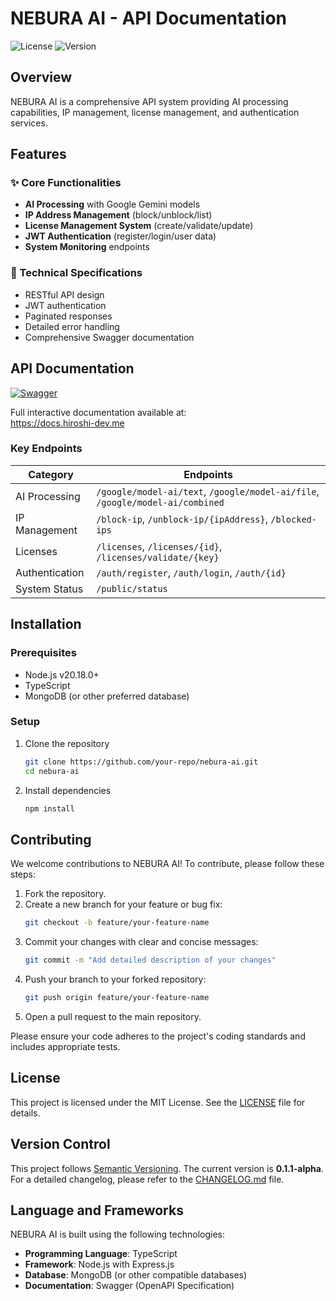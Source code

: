 # NEBURA AI - API Documentation

![License](https://img.shields.io/badge/License-MIT-blue.svg)
![Version](https://img.shields.io/badge/Version-0.1.1--alpha-orange)

## Overview

NEBURA AI is a comprehensive API system providing AI processing capabilities, IP management, license management, and authentication services.

## Features

### ✨ Core Functionalities

- **AI Processing** with Google Gemini models
- **IP Address Management** (block/unblock/list)
- **License Management System** (create/validate/update)
- **JWT Authentication** (register/login/user data)
- **System Monitoring** endpoints

### 🔧 Technical Specifications

- RESTful API design
- JWT authentication
- Paginated responses
- Detailed error handling
- Comprehensive Swagger documentation

## API Documentation

[![Swagger](https://img.shields.io/badge/Swagger-Documentation-green)](https://docs.hiroshi-dev.me)

Full interactive documentation available at:  
https://docs.hiroshi-dev.me

### Key Endpoints

| Category       | Endpoints                                                                     |
| -------------- | ----------------------------------------------------------------------------- |
| AI Processing  | `/google/model-ai/text`, `/google/model-ai/file`, `/google/model-ai/combined` |
| IP Management  | `/block-ip`, `/unblock-ip/{ipAddress}`, `/blocked-ips`                        |
| Licenses       | `/licenses`, `/licenses/{id}`, `/licenses/validate/{key}`                     |
| Authentication | `/auth/register`, `/auth/login`, `/auth/{id}`                                 |
| System Status  | `/public/status`                                                              |

## Installation

### Prerequisites

- Node.js v20.18.0+
- TypeScript
- MongoDB (or other preferred database)

### Setup

1. Clone the repository

   ```bash
   git clone https://github.com/your-repo/nebura-ai.git
   cd nebura-ai
   ```

2. Install dependencies
   ```bash
   npm install
   ```

## Contributing

We welcome contributions to NEBURA AI! To contribute, please follow these steps:

1. Fork the repository.
2. Create a new branch for your feature or bug fix:
   ```bash
   git checkout -b feature/your-feature-name
   ```
3. Commit your changes with clear and concise messages:
   ```bash
   git commit -m "Add detailed description of your changes"
   ```
4. Push your branch to your forked repository:
   ```bash
   git push origin feature/your-feature-name
   ```
5. Open a pull request to the main repository.

Please ensure your code adheres to the project's coding standards and includes appropriate tests.

## License

This project is licensed under the MIT License. See the [LICENSE](LICENSE) file for details.

## Version Control

This project follows [Semantic Versioning](https://semver.org/). The current version is **0.1.1-alpha**.  
For a detailed changelog, please refer to the [CHANGELOG.md](CHANGELOG.md) file.

## Language and Frameworks

NEBURA AI is built using the following technologies:

- **Programming Language**: TypeScript
- **Framework**: Node.js with Express.js
- **Database**: MongoDB (or other compatible databases)
- **Documentation**: Swagger (OpenAPI Specification)
